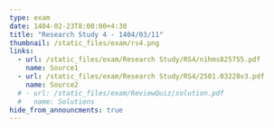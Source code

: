 ```yaml
---
type: exam
date: 1404-02-23T8:00:00+4:30
title: "Research Study 4 - 1404/03/11"
thumbnail: /static_files/exam/rs4.png
links:
  - url: /static_files/exam/Research Study/RS4/nihms825755.pdf
    name: Source1
  - url: /static_files/exam/Research Study/RS4/2501.03228v3.pdf
    name: Source2
  # - url: /static_files/exam/ReviewQuiz/solution.pdf
  #   name: Solutions
hide_from_announcments: true
---
```

